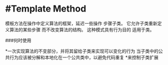 <!--
 * @Author: lihongchao
 * @Date: 2021-08-19 16:26:34
 * @LastEditTime: 2021-08-21 21:18:42
 * @LastEditors: Please set LastEditors
 * @Description: In User Settings Edit
 * @FilePath: \design-patterns-cpp-master\abstract-factory\README.md
-->
# #Template Method

模板方法在操作中定义算法的框架，延迟一些操作
步骤子类。
它允许子类重新定义算法的某些步骤
而不改变算法的结构。
这种模式具有行为目的
适用于类。

###何时使用

*一次实现算法的不变部分，并将其留给子类来实现可以变化的行为
当子类中的公共行为应该被分解和本地化在一个公共类中，以避免代码重复
*来控制子类扩展